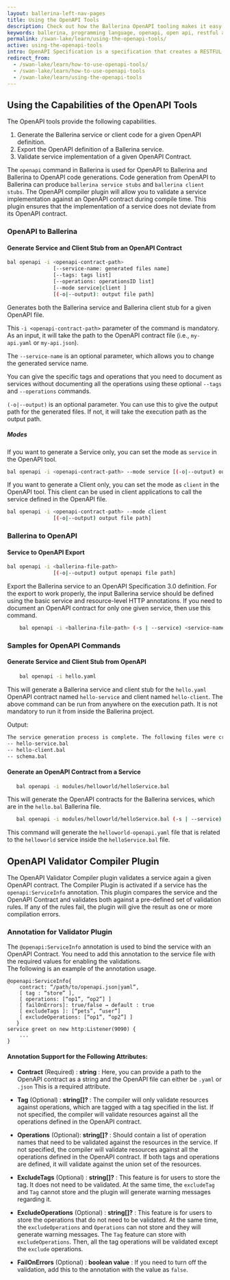 ```yaml
---
layout: ballerina-left-nav-pages
title: Using the OpenAPI Tools
description: Check out how the Ballerina OpenAPI tooling makes it easy for users to start developing a service documented in the OpenAPI contract.
keywords: ballerina, programming language, openapi, open api, restful api
permalink: /swan-lake/learn/using-the-openapi-tools/
active: using-the-openapi-tools
intro: OpenAPI Specification is a specification that creates a RESTFUL contract for APIs, detailing all of its resources and operations in a human and machine-readable format for easy development, discovery, and integration. Ballerina OpenAPI tooling will make it easy for users to start development of a service documented in OpenAPI contract in Ballerina by generating Ballerina service and client skeletons.
redirect_from:
  - /swan-lake/learn/how-to-use-openapi-tools/
  - /swan-lake/learn/how-to-use-openapi-tools
  - /swan-lake/learn/using-the-openapi-tools
---
```


## Using the Capabilities of the OpenAPI Tools

The OpenAPI tools provide the following capabilities.
 
 1. Generate the Ballerina service or client code for a given OpenAPI definition. 
 2. Export the OpenAPI definition of a Ballerina service.
 3. Validate service implementation of a given OpenAPI Contract.
    
The `openapi` command in Ballerina is used for OpenAPI to Ballerina and Ballerina to OpenAPI code generations. 
Code generation from OpenAPI to Ballerina can produce `ballerina service stubs` and `ballerina client stubs`.
The OpenAPI compiler plugin will allow you to validate a service implementation against an OpenAPI contract during
 compile time. 
This plugin ensures that the implementation of a service does not deviate from its OpenAPI contract.   

### OpenAPI to Ballerina
#### Generate Service and Client Stub from an OpenAPI Contract

```bash
bal openapi -i <openapi-contract-path> 
               [--service-name: generated files name]
               [--tags: tags list]
               [--operations: operationsID list]
               [--mode service|client ]
               [(-o|--output): output file path]
```
Generates both the Ballerina service and Ballerina client stub for a given OpenAPI file.

This `-i <openapi-contract-path>` parameter of the command is mandatory. As an input, it will take the path to the
 OpenAPI contract file (i.e., `my-api.yaml` or `my-api.json`).

The `--service-name`  is an optional parameter, which allows you to change the generated service name.

You can give the specific tags and operations that you need to document as services without documenting all the operations using these optional `--tags` and `--operations` commands.

`(-o|--output)` is an optional parameter. You can use this to give the output path for the generated files.
If not, it will take the execution path as the output path.

##### Modes
If you  want to generate a Service only, you can set the mode as `service` in the OpenAPI tool.

```bash
bal openapi -i <openapi-contract-path> --mode service [(-o|--output) output file path]
```

If you want to generate a Client only, you can set the mode as  `client` in the OpenAPI tool. 
This client can be used in client applications to call the service defined in the OpenAPI file.

```bash
bal openapi -i <openapi-contract-path> --mode client
               [(-o|--output) output file path]
```

### Ballerina to OpenAPI
#### Service to OpenAPI Export
```bash
bal openapi -i <ballerina-file-path> 
               [(-o|--output) output openapi file path]
```
Export the Ballerina service to an  OpenAPI Specification 3.0 definition. For the export to work properly, 
the input Ballerina service should be defined using the basic service and resource-level HTTP annotations.
If you need to document an OpenAPI contract for only one given service, then use this command.
```bash
    bal openapi -i <ballerina-file-path> (-s | --service) <service-name>
```

### Samples for OpenAPI Commands
#### Generate Service and Client Stub from OpenAPI
```bash
    bal openapi -i hello.yaml
```

This will generate a Ballerina service and client stub for the `hello.yaml` OpenAPI contract 
named `hello-service` and client named `hello-client`. The above command can be run from anywhere on the execution
 path. 
It is not mandatory  to run it from inside the Ballerina project.

Output:
```bash
The service generation process is complete. The following files were created.
-- hello-service.bal
-- hello-client.bal
-- schema.bal
```
#### Generate an OpenAPI Contract from a Service

 ```bash
    bal openapi -i modules/helloworld/helloService.bal
  ```
This will generate the OpenAPI contracts for the Ballerina services, which are in the `hello.bal` Ballerina file.
 ```bash 
    bal openapi -i modules/helloworld/helloService.bal (-s | --service) helloworld
  ```
This command will generate the `helloworld-openapi.yaml` file that is related to the `helloworld` service inside the
 `helloService.bal` file.

## OpenAPI Validator Compiler Plugin

The OpenAPI Validator Compiler plugin validates a service again a given OpenAPI contract. 
The Compiler Plugin is activated if a service has the `openapi:ServiceInfo` annotation. This plugin compares 
the service and the OpenAPI Contract and validates both against a pre-defined set of validation rules. 
If any of the rules fail, the plugin will give the result as one or more compilation errors.

### Annotation for Validator Plugin 
The `@openapi:ServiceInfo` annotation is used to bind the service with an OpenAPI Contract. You need to add 
this annotation to the service file with the required values for enabling the validations.  
The following is an example of the annotation usage.
```ballerina
@openapi:ServiceInfo{
    contract: “/path/to/openapi.json|yaml”,
    [ tag : “store” ],
    [ operations: [“op1”, “op2”] ] 
    [ failOnErrors]: true/false → default : true
    [ excludeTags ]: [“pets”, “user”]
    [ excludeOperations: [“op1”, “op2”] ]
   }
service greet on new http:Listener(9090) {
    ...
}
```
#### Annotation Support for the Following Attributes:
- **Contract** (Required) : **string**  :
Here, you can provide a path to the OpenAPI contract as a string and the OpenAPI file can either be `.yaml` or `.json`
This is a required attribute.

- **Tag** (Optional) : **string[]?**     :
The compiler will only validate resources against operations, which are tagged with a tag specified in the list.
If not specified, the compiler will validate resources against all the operations defined in the OpenAPI contract. 

- **Operations** (Optional): **string[]?**  :
Should contain a list of operation names that need to be validated against the resources in the service.
If not specified, the compiler will validate resources against all the operations defined in the OpenAPI contract. If both tags and operations are defined, it will validate against the union set of the resources.

- **ExcludeTags** (Optional) : **string[]?**    :
This feature is for users to store the tag. It does not need to be validated.
At the same time, the `excludeTag` and `Tag` cannot store and the plugin will generate warning messages regarding
 it.

- **ExcludeOperations** (Optional) : **string[]?**  :
This feature is for users to store the operations that do not need to be validated.
At the same time, the `excludeOperations` and  `Operations` can not store and they will generate warning messages.
The `Tag` feature can store with `excludeOperations`. Then, all the tag operations will be validated except the `exclude`
 operations.
 
- **FailOnErrors** (Optional) : **boolean value**   :
If you need to turn off the validation, add this to the annotation with the value as `false`.
